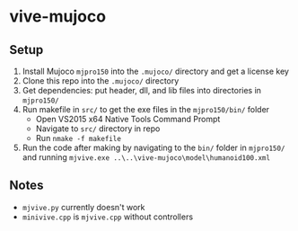 # vive-mujoco

## Setup

1. Install Mujoco `mjpro150` into the `.mujoco/` directory and get a license key
2. Clone this repo into the `.mujoco/` directory
3. Get dependencies: put header, dll, and lib files into directories in `mjpro150/`
4. Run makefile in `src/` to get the exe files in the `mjpro150/bin/` folder
    * Open VS2015 x64 Native Tools Command Prompt
    * Navigate to `src/` directory in repo
    * Run `nmake -f makefile`
5. Run the code after making by navigating to the `bin/` folder in `mjpro150/` and running `mjvive.exe ..\..\vive-mujoco\model\humanoid100.xml`

## Notes

* `mjvive.py` currently doesn't work
* `minivive.cpp` is `mjvive.cpp` without controllers